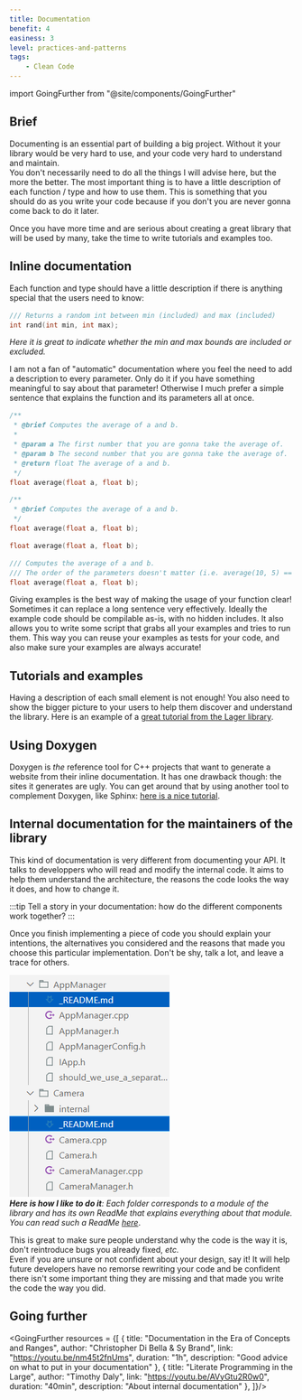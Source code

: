 ```yaml
---
title: Documentation
benefit: 4
easiness: 3
level: practices-and-patterns
tags:
    - Clean Code
---
```

import GoingFurther from "@site/components/GoingFurther"

## Brief

Documenting is an essential part of building a big project. Without it your library would be very hard to use, and your code very hard to understand and maintain.<br/>
You don't necessarily need to do all the things I will advise here, but the more the better. The most important thing is to have a little description of each function / type and how to use them. This is something that you should do as you write your code because if you don't you are never gonna come back to do it later.

Once you have more time and are serious about creating a great library that will be used by many, take the time to write tutorials and examples too.

## Inline documentation

Each function and type should have a little description if there is anything special that the users need to know:

```cpp
/// Returns a random int between min (included) and max (included)
int rand(int min, int max);
```
*Here it is great to indicate whether the min and max bounds are included or excluded.*

I am not a fan of "automatic" documentation where you feel the need to add a description to every parameter. Only do it if you have something meaningful to say about that parameter! Otherwise I much prefer a simple sentence that explains the function and its parameters all at once.

```cpp title="Bad, this is very redondant"
/**
 * @brief Computes the average of a and b.
 * 
 * @param a The first number that you are gonna take the average of.
 * @param b The second number that you are gonna take the average of.
 * @return float The average of a and b.
 */
float average(float a, float b);
```

```cpp title="Good, much easier to read"
/**
 * @brief Computes the average of a and b.
 */
float average(float a, float b);
```

```cpp title="Even better. In that case I don't think the documentation was adding anything that the name didn't already explain"
float average(float a, float b);
```

```cpp title="Very good too. Here we are adding some information that might be interesting to the user"
/// Computes the average of a and b.
/// The order of the parameters doesn't matter (i.e. average(10, 5) == average(5, 10)).
float average(float a, float b);
```

Giving examples is the best way of making the usage of your function clear! Sometimes it can replace a long sentence very effectively. Ideally the example code should be compilable as-is, with no hidden includes. It also allows you to write some script that grabs all your examples and tries to run them. This way you can reuse your examples as tests for your code, and also make sure your examples are always accurate!

## Tutorials and examples

Having a description of each small element is not enough! You also need to show the bigger picture to your users to help them discover and understand the library. Here is an example of a [great tutorial from the Lager library](https://sinusoid.es/lager/architecture.html).

## Using Doxygen

Doxygen is *the* reference tool for C++ projects that want to generate a website from their inline documentation. It has one drawback though: the sites it generates are ugly. You can get around that by using another tool to complement Doxygen, like Sphinx: [here is a nice tutorial](https://devblogs.microsoft.com/cppblog/clear-functional-c-documentation-with-sphinx-breathe-doxygen-cmake/).

## Internal documentation for the maintainers of the library

This kind of documentation is very different from documenting your API. It talks to developpers who will read and modify the internal code. It aims to help them understand the architecture, the reasons the code looks the way it does, and how to change it.

:::tip
Tell a story in your documentation: how do the different components work together?
:::

Once you finish implementing a piece of code you should explain your intentions, the alternatives you considered and the reasons that made you choose this particular implementation. Don't be shy, talk a lot, and leave a trace for others.

![](./img/internal_documentation.png)<br/>
*__Here is how I like to do it__: Each folder corresponds to a module of the library and has its own ReadMe that explains everything about that module. You can read such a ReadMe [here](https://github.com/CoolLibs/Cool/blob/main/src/Cool/AppManager/_README.md)*.

This is great to make sure people understand why the code is the way it is, don't reintroduce bugs you already fixed, *etc.*<br/>
Even if you are unsure or not confident about your design, say it! It will help future developers have no remorse rewriting your code and be confident there isn't some important thing they are missing and that made you write the code the way you did.

## Going further

<GoingFurther resources = {[
    {
        title: "Documentation in the Era of Concepts and Ranges",
        author: "Christopher Di Bella & Sy Brand",
        link: "https://youtu.be/nm45t2fnUms",
        duration: "1h",
        description: "Good advice on what to put in your documentation"
    },
    {
        title: "Literate Programming in the Large",
        author: "Timothy Daly",
        link: "https://youtu.be/AVyGtu2R0w0",
        duration: "40min",
        description: "About internal documentation"
    },
]}/>
